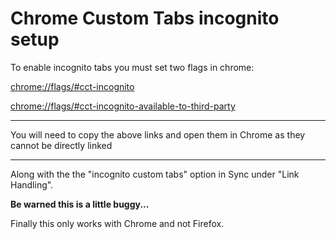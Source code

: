 # Chrome Custom Tabs incognito setup

To enable incognito tabs you must set two flags in chrome:

[chrome://flags/#cct-incognito](chrome://flags/#cct-incognito)

[chrome://flags/#cct-incognito-available-to-third-party](chrome://flags/#cct-incognito-available-to-third-party)


-----

You will need to copy the above links and open them in Chrome as they cannot be directly linked

-----

Along with the the "incognito custom tabs" option in Sync under "Link Handling".

**Be warned this is a little buggy...**

Finally this only works with Chrome and not Firefox.
